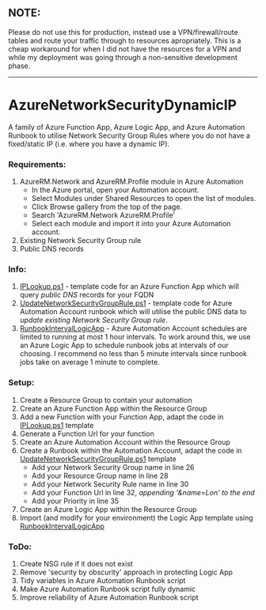 ## NOTE:
Please do not use this for production, instead use a VPN/firewall/route tables and route your traffic through to resources apropriately. This is a cheap workaround for when I did not have the resources for a VPN and while my deployment was going through a non-sensitive development phase.

----------

# AzureNetworkSecurityDynamicIP
A family of Azure Function App, Azure Logic App, and Azure Automation Runbook to utilise Network Security Group Rules where you do not have a fixed/static IP (i.e. where you have a dynamic IP).

### Requirements:
1. AzureRM.Network and AzureRM.Profile module in Azure Automation
   - In the Azure portal, open your Automation account.
   - Select Modules under Shared Resources to open the list of modules.
   - Click Browse gallery from the top of the page.
   - Search 'AzureRM.Network AzureRM.Profile'
   - Select each module and import it into your Azure Automation account.
2. Existing Network Security Group rule
3. Public DNS records

### Info:
1. [IPLookup.ps1](IPLookup.ps1) - template code for an Azure Function App which will query *public DNS* records for your FQDN
2. [UpdateNetworkSecurityGroupRule.ps1](UpdateNetworkSecurityGroupRule.ps1) - template code for Azure Automation Account runbook which will utilise the public DNS data to *update existing Network Security Group rule*.
3. [RunbookIntervalLogicApp](RunbookIntervalLogicApp) - Azure Automation Account schedules are limited to running at most 1 hour intervals. To work around this, we use an Azure Logic App to schedule runbook jobs at intervals of our choosing. I recommend no less than 5 minute intervals since runbook jobs take on average 1 minute to complete.

### Setup:
1. Create a Resource Group to contain your automation
2. Create an Azure Function App within the Resource Group
3. Add a new Function with your Function App, adapt the code in [IPLookup.ps1](IPLookup.ps1) template
4. Generate a Function Url for your function
5. Create an Azure Automation Account within the Resource Group
6. Create a Runbook within the Automation Account, adapt the code in [UpdateNetworkSecurityGroupRule.ps1](UpdateNetworkSecurityGroupRule.ps1) template
   - Add your Network Security Group name in line 26
   - Add your Resource Group name in line 28
   - Add your Network Security Rule name in line 30
   - Add your Function Url in line 32, *appending '&name=Lon' to the end*
   - Add your Priority in line 35
7. Create an Azure Logic App within the Resource Group
8. Import (and modify for your environment) the Logic App template using [RunbookIntervalLogicApp](RunbookIntervalLogicApp)

### ToDo:
1. Create NSG rule if it does not exist
2. Remove 'security by obscurity' approach in protecting Logic App
3. Tidy variables in Azure Automation Runbook script
4. Make Azure Automation Runbook script fully dynamic
5. Improve reliability of Azure Automation Runbook script
